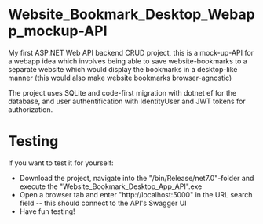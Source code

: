 # Website_Bookmark_Desktop_Webapp_mockup-API
My first ASP.NET Web API backend CRUD project, this is a mock-up-API for a webapp idea which involves being able to save website-bookmarks to a separate website which would display the bookmarks in a desktop-like manner (this would also make website bookmarks browser-agnostic)

The project uses SQLite and code-first migration with dotnet ef for the database, and user authentification with IdentityUser and JWT tokens for authorization.

# Testing
If you want to test it for yourself:
* Download the project, navigate into the "/bin/Release/net7.0"-folder and execute the "Website_Bookmark_Desktop_App_API".exe
* Open a browser tab and enter "http://localhost:5000" in the URL search field -- this should connect to the API's Swagger UI
* Have fun testing!